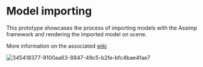 # Model importing
This prototype showcases the process of importing models with the Assimp framework and rendering the imported model on scene.

More information on the associated [wiki](https://insidious-mandarin-b7a.notion.site/3-Model-Importing-106f536f73ea80489396fb18864a600c)

![345418377-9100aa63-8847-49c5-b2fe-bfc4bae4fae7](https://github.com/user-attachments/assets/d73a32c5-8f5d-4aff-9879-739a6a07e804)
